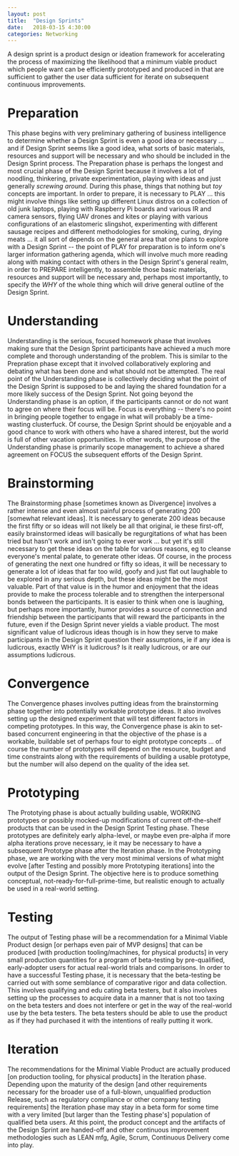 ```yaml
---
layout: post
title:  "Design Sprints"
date:   2018-03-15 4:30:00
categories: Networking
---
```

A design sprint is a product design or ideation framework for accelerating the process of maximizing the likelihood that a minimum viable product which people want can be efficiently prototyped and produced in that are sufficient to gather the user data sufficient for iterate on subsequent continuous improvements.

# Preparation

This phase begins with very preliminary gathering of business intelligence to determine whether a Design Sprint is even a good idea or necessary ... and if Design Sprint seems like a good idea, what sorts of basic materials, resources and support will be necessary and who should be included in the Design Sprint process. The Preparation phase is perhaps the longest and most crucial phase of the Design Sprint because it involves a lot of noodling, thinkering, private experimentation, playing with ideas and just generally *screwing around*. During this phase, things that nothing but *toy* concepts are important. In order to prepare, it is necessary to PLAY ... this might involve things like setting up different Linux distros on a collection of old junk laptops, playing with Raspberry Pi boards and various IR and camera sensors, flying UAV drones and kites or playing with various configurations of an elastomeric slingshot, experimenting with different sausage recipes and different methodologies for smoking, curing, drying meats ... it all sort of depends on the general area that one plans to explore with a Design Sprint -- the point of PLAY for preparation is to inform one's larger information gathering agenda, which will involve much more reading along with making contact with others in the Design Sprint's general realm, in order to PREPARE intelligently, to assemble those basic materials, resources and support will be necessary and, perhaps most importantly, to specify the *WHY* of the whole thing which will drive general outline of the Design Sprint.

# Understanding

Understanding is the serious, focused homework phase that involves making sure that the Design Sprint participants have achieved a much more complete and thorough understanding of the problem. This is similar to the Prepration phase except that it involved collaboratively exploring and debating what has been done and what should not be attempted. The real point of the Understanding phase is collectively deciding what the point of the Design Sprint is supposed to be and laying the shared foundation for a more likely success of the Design Sprint. Not going beyond the Understanding phase is an option, if the participants cannot or do not want to agree on where their focus will be. Focus is everything -- there's no point in bringing people together to engage in what will probably be a time-wasting clusterfuck. Of course, the Design Sprint should be enjoyable and a good chance to work with others who have a shared interest, but the world is full of other vacation opportunities. In other words, the purpose of the Understanding phase is primarily scope management to achieve a shared agreement on FOCUS the subsequent efforts of the Design Sprint.

# Brainstorming

The Brainstorming phase [sometimes known as Divergence] involves a rather intense and even almost painful process of generating 200 [somewhat relevant ideas]. It is necessary to generate 200 ideas because the first fifty or so ideas will not likely be all that original, ie these first-off, easily brainstormed ideas will basically be regurgitations of what has been tried but hasn't work and isn't going to ever work ... but yet it's still necessary to get these ideas on the table for various reasons, eg to cleanse everyone's mental palate, to generate other ideas. Of course, in the process of generating the next one hundred or fifty so ideas, it will be necessary to generate a lot of ideas that far too wild, goofy and just flat out laughable to be explored in any serious depth, but these ideas might be the most valuable. Part of that value is in the humor and enjoyment that the ideas provide to make the process tolerable and to strengthen the interpersonal bonds between the participants.  It is easier to think when one is laughing, but perhaps more importantly, humor provides a source of connection and friendship between the participants that will reward the participants in the future, even if the Design Sprint never yields a viable product.  The most significant value of ludicrous ideas though is in how they serve to make participants in the Design Sprint question their assumptions, ie if any idea is ludicrous, exactly WHY is it ludicrous? Is it really ludicrous, or are our assumptions ludicrous.

# Convergence

The Convergence phases involves putting ideas from the brainstorming phase together into potentially workable prototype ideas. It also involves setting up the designed experiment that will test different factors in competing prototypes. In this way, the Convergence phase is akin to set-based concurrent engineering in that the objective of the phase is a workable, buildable set of perhaps four to eight prototype concepts ... of course the number of prototypes will depend on the resource, budget and time constraints along with the requirements of building a usable prototype, but the number will also depend on the quality of the idea set.

# Prototyping

The Prototying phase is about actually building usable, WORKING prototypes or possibly mocked-up modifications of current off-the-shelf products that can be used in the Design Sprint Testing phase. These prototypes are definitely early alpha-level, or maybe even pre-alpha if more alpha iterations prove necessary, ie it may be necessary to have a subsequent Prototype phase after the Iteration phase. In the Prototyping phase, we are working with the very most minimal versions of what might evolve [after Testing and possibly more Prototyping iterations] into the output of the Design Sprint.  The objective here is to produce something conceptual, not-ready-for-full-prime-time, but realistic enough to actually be used in a real-world setting.

# Testing

The output of Testing phase will be a recommendation for a Minimal Viable Product design [or perhaps even pair of MVP designs] that can be produced [with production tooling/machines, for physical products] in very small production quantities for a program of beta-testing by pre-qualified, early-adopter users for actual real-world trials and comparisons. In order to have a successful Testing phase, it is necessary that the beta-testing be carried out with some semblance of comparative rigor and data collection. This involves qualifying and edu cating beta testers, but it also involves setting up the processes to acquire data in a manner that is not too taxing on the beta testers and does not interfere or get in the way of the real-world use by the beta testers. The beta testers should be able to use the product as if they had purchased it with the intentions of really putting it work.

# Iteration

The recommendations for the Minimal Viable Product are actually produced [on production tooling, for physical products] in the Iteration phase. Depending upon the maturity of the design [and other requirements necessary for the broader use of a full-blown, unqualified production Release, such as regulatory compliance or other company testing requirements] the Iteration phase may stay in a beta form for some time with a very limited [but larger than the Testing phase's] population of qualified beta users.  At this point, the product concept and the artifacts of the Design Sprint are handed-off and other continuous improvement methodologies such as LEAN mfg, Agile, Scrum, Continuous Delivery come into play.   
